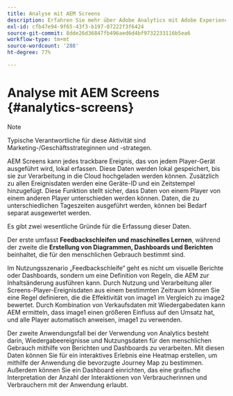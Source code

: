 ```yaml
---
title: Analyse mit AEM Screens
description: Erfahren Sie mehr über Adobe Analytics mit Adobe Experience Manager Screens.
exl-id: cfb47e94-9f65-43f3-b197-07222f3f6424
source-git-commit: 8dde26d36847fb496aed6d4bf9732233116b5ea6
workflow-type: tm+mt
source-wordcount: '288'
ht-degree: 77%

---
```


# Analyse mit AEM Screens {#analytics-screens}

>[!NOTE]
>
>Typische Verantwortliche für diese Aktivität sind Marketing-/Geschäftsstrateginnen und -strategen.

AEM Screens kann jedes trackbare Ereignis, das von jedem Player-Gerät ausgeführt wird, lokal erfassen. Diese Daten werden lokal gespeichert, bis sie zur Verarbeitung in die Cloud hochgeladen werden können. Zusätzlich zu allen Ereignisdaten werden eine Geräte-ID und ein Zeitstempel hinzugefügt. Diese Funktion stellt sicher, dass Daten von einem Player von einem anderen Player unterschieden werden können. Daten, die zu unterschiedlichen Tageszeiten ausgeführt werden, können bei Bedarf separat ausgewertet werden.

Es gibt zwei wesentliche Gründe für die Erfassung dieser Daten.

Der erste umfasst **Feedbackschleifen und maschinelles Lernen**, während der zweite die **Erstellung von Diagrammen, Dashboards und Berichten** beinhaltet, die für den menschlichen Gebrauch bestimmt sind.

Im Nutzungsszenario „Feedbackschleife“ geht es nicht um visuelle Berichte oder Dashboards, sondern um eine Definition von Regeln, die AEM zur Inhaltsänderung ausführen kann. Durch Nutzung und Verarbeitung aller Screens-Player-Ereignisdaten aus einem bestimmten Zeitraum können Sie eine Regel definieren, die die Effektivität von image1 im Vergleich zu image2 bewertet. Durch Kombination von Verkaufsdaten mit Wiedergabedaten kann AEM ermitteln, dass image1 einen größeren Einfluss auf den Umsatz hat, und alle Player automatisch anweisen, image1 zu verwenden.

Der zweite Anwendungsfall bei der Verwendung von Analytics besteht darin, Wiedergabeereignisse und Nutzungsdaten für den menschlichen Gebrauch mithilfe von Berichten und Dashboards zu verarbeiten.
Mit diesen Daten können Sie für ein interaktives Erlebnis eine Heatmap erstellen, um mithilfe der Anwendung die bevorzugte Journey Map zu bestimmen.  Außerdem können Sie ein Dashboard einrichten, das eine grafische Interpretation der Anzahl der Interaktionen von Verbraucherinnen und Verbrauchern mit der Anwendung erlaubt.
